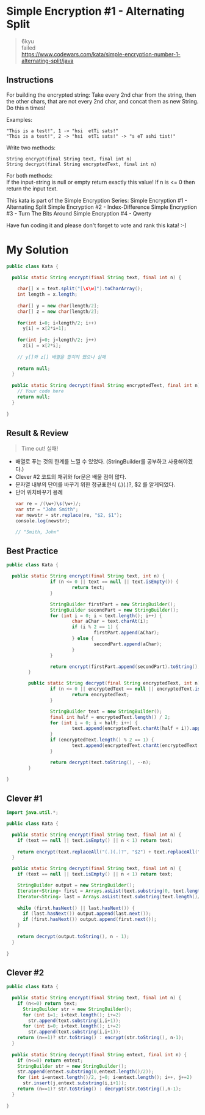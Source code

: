 # Simple Encryption #1 - Alternating Split
>6kyu  
>failed  
>https://www.codewars.com/kata/simple-encryption-number-1-alternating-split/java

## Instructions
For building the encrypted string:
Take every 2nd char from the string, then the other chars, that are not every 2nd char, and concat them as new String.
Do this n times!

Examples:
~~~
"This is a test!", 1 -> "hsi  etTi sats!"
"This is a test!", 2 -> "hsi  etTi sats!" -> "s eT ashi tist!"
~~~  
Write two methods:
~~~
String encrypt(final String text, final int n)
String decrypt(final String encryptedText, final int n)
~~~  
For both methods:  
If the input-string is null or empty return exactly this value!
If n is <= 0 then return the input text.

This kata is part of the Simple Encryption Series:
Simple Encryption #1 - Alternating Split
Simple Encryption #2 - Index-Difference
Simple Encryption #3 - Turn The Bits Around
Simple Encryption #4 - Qwerty

Have fun coding it and please don't forget to vote and rank this kata! :-)

# My Solution
~~~java
public class Kata {

  public static String encrypt(final String text, final int n) {
    
    char[] x = text.split("[\s\w]").toCharArray();
    int length = x.length;
    
    char[] y = new char[length/2];
    char[] z = new char[length/2];
    
    for(int i=0; i<length/2; i++)
      y[i] = x[2*i+1];
      
    for(int j=0; j<length/2; j++)
      z[i] = x[2*i];
      
    // y[]와 z[] 배열을 합치려 했으나 실패
    
    return null;   
  }
  
  public static String decrypt(final String encryptedText, final int n) {
    // Your code here
    return null;
  }
 
}
~~~

## Result & Review
>Time out! 실패!
- 배열로 푸는 것의 한계를 느낄 수 있었다. (StringBuilder를 공부하고 사용해야겠다.)
- Clever #2 코드의 재귀와 for문은 배울 점이 많다.
- 문자열 내부의 단어를 바꾸기 위한 정규표현식 (.)(.)?, $2 를 알게되었다.
- 단어 위치바꾸기 용례
    ~~~java
    var re = /(\w+)\s(\w+)/;
    var str = "John Smith";
    var newstr = str.replace(re, "$2, $1");
    console.log(newstr);

    // "Smith, John"
    ~~~

## Best Practice
~~~java
public class Kata {

  public static String encrypt(final String text, int n) {
                if (n <= 0 || text == null || text.isEmpty()) {
                        return text;
                }

                StringBuilder firstPart = new StringBuilder();
                StringBuilder secondPart = new StringBuilder();
                for (int i = 0; i < text.length(); i++) {
                        char aChar = text.charAt(i);
                        if (i % 2 == 1) {
                                firstPart.append(aChar);
                        } else {
                                secondPart.append(aChar);
                        }
                }

                return encrypt(firstPart.append(secondPart).toString(), --n);
        }

        public static String decrypt(final String encryptedText, int n) {
                if (n <= 0 || encryptedText == null || encryptedText.isEmpty()) {
                        return encryptedText;
                }

                StringBuilder text = new StringBuilder();
                final int half = encryptedText.length() / 2;
                for (int i = 0; i < half; i++) {
                        text.append(encryptedText.charAt(half + i)).append(encryptedText.charAt(i));
                }
                if (encryptedText.length() % 2 == 1) {
                        text.append(encryptedText.charAt(encryptedText.length() - 1));
                }

                return decrypt(text.toString(), --n);
        }
  
}
~~~

## Clever #1
~~~java
import java.util.*;

public class Kata {

  public static String encrypt(final String text, final int n) {
    if (text == null || text.isEmpty() || n < 1) return text;
    
    return encrypt(text.replaceAll("(.)(.)?", "$2") + text.replaceAll("(.)(.)?", "$1"), n - 1);
  }

  public static String decrypt(final String text, final int n) {
    if (text == null || text.isEmpty() || n < 1) return text;

    StringBuilder output = new StringBuilder();
    Iterator<String> first = Arrays.asList(text.substring(0, text.length()/2).split("")).iterator();
    Iterator<String> last = Arrays.asList(text.substring(text.length()/2).split("")).iterator();
    
    while (first.hasNext() || last.hasNext()) {
      if (last.hasNext()) output.append(last.next());
      if (first.hasNext()) output.append(first.next());
    }
    
    return decrypt(output.toString(), n - 1);
  }
  
}
~~~

## Clever #2
~~~java
public class Kata {

  public static String encrypt(final String text, final int n) {
    if (n<=0) return text;
      StringBuilder str = new StringBuilder();
      for (int i=1; i<text.length(); i+=2)
        str.append(text.substring(i,i+1));
      for (int i=0; i<text.length(); i+=2)
        str.append(text.substring(i,i+1));
    return (n==1)? str.toString() : encrypt(str.toString(), n-1);
  }
  
  public static String decrypt(final String entext, final int n) {
    if (n<=0) return entext;
    StringBuilder str = new StringBuilder();
    str.append(entext.substring(0,entext.length()/2));
    for (int i=entext.length()/2, j=0; i<entext.length(); i++, j+=2)
      str.insert(j,entext.substring(i,i+1)); 
    return (n==1)? str.toString() : decrypt(str.toString(),n-1);
  }
  
}
~~~





